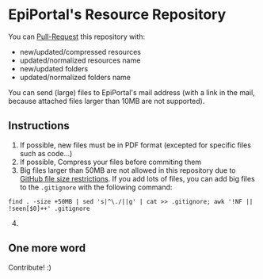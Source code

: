 # EpiPortal's Resource Repository

You can [Pull-Request](https://help.github.com/articles/creating-a-pull-request/) this repository with:
* new/updated/compressed resources
* updated/normalized resources name
* new/updated folders
* updated/normalized folders name

You can send (large) files to EpiPortal's mail address (with a link in the mail, because attached files larger than 10MB are not supported).

## Instructions

1. If possible, new files must be in PDF format (excepted for specific files such as code...)
2. If possible, Compress your files before commiting them
3. Big files larger than 50MB are not allowed in this repository due to [GitHub file size restrictions](https://help.github.com/articles/working-with-large-files/). If you add lots of files, you can add big files to the `.gitignore` with the following command:

```
find . -size +50MB | sed 's|^\./||g' | cat >> .gitignore; awk '!NF || !seen[$0]++' .gitignore
```

4. 

## One more word

Contribute! :)

